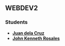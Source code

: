 ## WEBDEV2

### Students

- **[Juan dela Cruz](mailto:juan.delacruz@liham.ph)**
- **[John Kenneth Rosales](mailto:johnkennethrosales@student.laverdad.edu.ph)**



